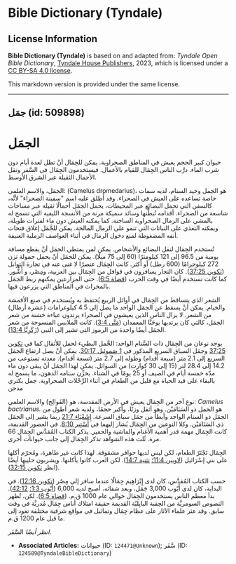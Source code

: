 # Bible Dictionary (Tyndale)

## License Information

**Bible Dictionary (Tyndale)** is based on and adapted from: _Tyndale Open Bible Dictionary_, [Tyndale House Publishers](https://tyndaleopenresources.com/), 2023, which is licensed under a [CC BY-SA 4.0 license](https://creativecommons.org/licenses/by-sa/4.0/legalcode.en).

This markdown version is provided under the same license.



--------------------------------

## جمَل (id: 509898)

الجمَل
======

حيوان كبير الحجم يعيش في المناطق الصحراوية. يمكن للجِمَال أنْ تظل لعدة أيام دون شرب الماء. درَّب الناس الجِمَال للقيام بالأعمال. فيستخدمون الجِمَال في السَّفر ونقل الأحمال الثقيلة عبر الشرق الأوسط.

الجمَل، والاسم العلمي: (Camelus dromedarius)، هو الجمل وحيد السنام، لديه سمات خاصة تساعده على العيش في الصحراء. وقد أُطلق عليه اسم "سفينة الصحراء" لأنَّه، كالسفن التي تحمل البضائع عبر المحيطات، يحمل الجمَل أحمالًا ثقيلة عبر مساحات شاسعة من الصحراء. أقدامه تُبطِّنها وسائد سميكة مرنة من الأنسجة الليفية التي تسمح له بالمشي على الرمال الصحراوية الساخنة. كما يمكنه العيش دون ماء لفترات طويلة، ويمكنه التغذي على النباتات التي تنمو على الرمال المالحة. يمكن للجَّمَل إغلاق فتحات أنفه المضغوطة لمنع دخول الرمال في أثناء العواصف الرملية العنيفة.

تُستخدم الجِمَال لنقل البضائع والأشخاص. يمكن لمن يمتطي الجمَل أنْ يقطع مسافة يومية من 96\.5 إلى 121 كيلومترًا (60 إلى 75 ميلًا). يمكن للجمَل أنْ يحمل حمولة تزن 272 كيلوجرامًا (600 رطل) أو أكثر. كانت الجِمَال عنصرًا لا غنى عنه في تجارة التوابل ([تكوين 37:25](https://ref.ly/Gen37:25)). كان التجار يسافرون في قوافل من الجِمَال بين العربية، ومِصْر، و أَشُّور. كما كانت تستخدم أيضًا في وقت الحرب ([قضاة 6:5](https://ref.ly/Judg6:5)). حتى المزارعين يمكنهم ربط الجمَل بالمحراث في المناطق التي يزرعون فيها.

الشعر الذي يتساقط من الجِمَال في أوائل الربيع يُحتفظ به ويُستخدم في صنع الأقمشة والخيام. يمكن أنْ يسقط عن الجمَل الواحد ما يصل إلى 4\.5 كيلوغرامات (عشرة أرطال) من الشعر. لا يزال الناس الذين يعيشون في الصحراء يرتدون عباءة خشنة من شعر الجمَل، كالتي كان يرتديها يوحَنَّا المعمدان ([مَتَّى 3:4](https://ref.ly/Matt3:4)). كانت الملابس المنسوجة من شعر الجمَل أيضًا واحدة من الرموز التي تشير إلى النبي ([زَكَرِيَّا 13:4](https://ref.ly/Zech13:4)).

يوجد نوعان من الجِمَال ذات السَّنام الواحد: الجََّمل البطيء لحمل للأثقال كما في [تكوين 37:25](https://ref.ly/Gen37:25) وجمَل السباق السريع المذكور في [1 صَموئِيل 30:17](https://ref.ly/1Sam30:17). يمكن أنْ يصل ارتفاع الجمَل السريع إلى 2\.1 متر (سبعة أقدام) وطوله إلى 2\.7 متر (تسعة أقدام). معدته تستوعب من 14\.2 إلى 28\.4 لتر (15 إلى 30 كوارت) من السوائل. يمكن لهذا الجمَل أنْ يبقى دون ماء مدّة خمسة أيام في الصيف أو 25 يومًا في الشتاء. يخزِّن سنامه الدهون، ما يسمح له بالبقاء على قيد الحياة مع قليل من الطعام في أثناء الرِّحْلات الصحراوية. جمل بكتري مدجن

نوع آخر من الجِمَال يعيش في الأرض المقدسة، هو (الفَوالِج) والاسم العلمي: *Camelus bactrianus.* هو الجمل ذو السَنَامَيْن. وهو أثقل وزنًا، وأكبر حجمًا، ولديه شعر أطول من الجمَل ذو السنام الواحد وأبطأ من جمَل سباق السرعة. [إِشَعْيَاء 21:7](https://ref.ly/Isa21:7) ربما يشير إلى الجمَل ذي السَنَامَيْن. وكلا النوعين من الجِمَال يُشار إليهما في [أَسْتِير 8:10](https://ref.ly/Esth8:10). في العصور القديمة، كانت الجِمَال مهمة قدر أهمية الأغنام والماشية والحمير. يذكر الكتاب المُقدَّس الجِمَال 66 مرة. ثُلث هذه الشواهد تذكر الجِمَال إلى جانب حيوانات أخرى.

الجِمَال تَجْتَرّ الطعام، لكن ليس لديها حوافر مشقوقة. لهذا كانت غير طاهرة، ومُحرّم أكلها على بني إسْرَائيل ([لاويين 11:4؛](https://ref.ly/Lev11:4) [تثنية 14:7](https://ref.ly/Deut14:7)). لكن العرب كانوا يأكلنها، ويشربون حليبها أيضًا (انظر [تكوين 32:15](https://ref.ly/Gen32:15)).

حسب الكتاب المُقدَّس، كان لدى إِبْرَاهِيم جِمَالًا عندما سافر إلى مِصْر ([تكوين 12:16](https://ref.ly/Gen12:16)). في البداية، كان لدى أَيّوب 3,000 جَمَل، وبعد شفائه، أصبح لديه 6,000 ([أَيّوب 1:3؛](https://ref.ly/Job1:3) [42:12](https://ref.ly/Job42:12)). بدأ معظم الناس يستخدمون الجِمَال حوالي عام 1000 ق.م. ([قضاة 6:5](https://ref.ly/Judg6:5)). لكن، تُظهر النصوص السومريَّة من الحِقبة البابِليّة القديمة حقيقة امتلاك أناس جِمَال مُدربَّة في وقت سابق. وقد عثر علماء الآثار على عظام جِمَال وتماثيل في مواقع شرقية مختلفة تعود إلى ما قبل عام 1200 ق.م.

*انظر أيضًا* السََّفَر.

* **Associated Articles:** حيوانات (ID: `124471@Unknown`); سَّفَر (ID: `124589@TyndaleBibleDictionary`)


